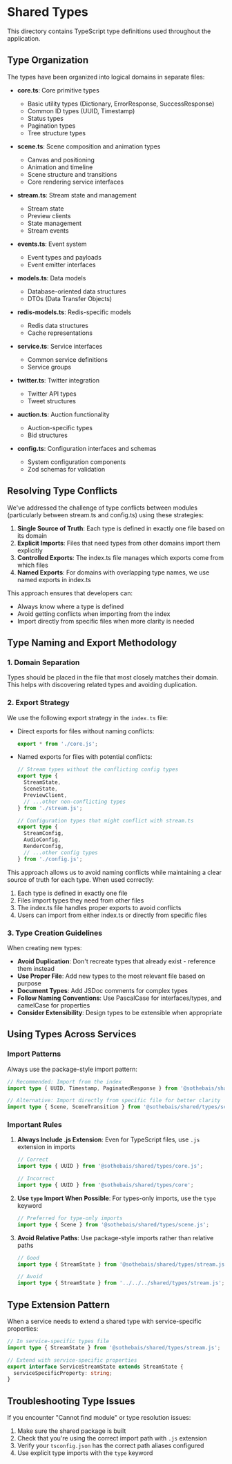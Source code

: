 # Shared Types

This directory contains TypeScript type definitions used throughout the application.

## Type Organization

The types have been organized into logical domains in separate files:

- **core.ts**: Core primitive types
  - Basic utility types (Dictionary, ErrorResponse, SuccessResponse)
  - Common ID types (UUID, Timestamp)
  - Status types
  - Pagination types
  - Tree structure types

- **scene.ts**: Scene composition and animation types
  - Canvas and positioning
  - Animation and timeline
  - Scene structure and transitions
  - Core rendering service interfaces

- **stream.ts**: Stream state and management
  - Stream state
  - Preview clients
  - State management
  - Stream events

- **events.ts**: Event system
  - Event types and payloads
  - Event emitter interfaces

- **models.ts**: Data models
  - Database-oriented data structures
  - DTOs (Data Transfer Objects)

- **redis-models.ts**: Redis-specific models
  - Redis data structures
  - Cache representations

- **service.ts**: Service interfaces
  - Common service definitions
  - Service groups

- **twitter.ts**: Twitter integration
  - Twitter API types
  - Tweet structures

- **auction.ts**: Auction functionality
  - Auction-specific types
  - Bid structures

- **config.ts**: Configuration interfaces and schemas
  - System configuration components
  - Zod schemas for validation

## Resolving Type Conflicts

We've addressed the challenge of type conflicts between modules (particularly between stream.ts and config.ts) using these strategies:

1. **Single Source of Truth**: Each type is defined in exactly one file based on its domain
2. **Explicit Imports**: Files that need types from other domains import them explicitly
3. **Controlled Exports**: The index.ts file manages which exports come from which files
4. **Named Exports**: For domains with overlapping type names, we use named exports in index.ts

This approach ensures that developers can:
- Always know where a type is defined
- Avoid getting conflicts when importing from the index
- Import directly from specific files when more clarity is needed

## Type Naming and Export Methodology

### 1. Domain Separation

Types should be placed in the file that most closely matches their domain. This helps with discovering related types and avoiding duplication.

### 2. Export Strategy

We use the following export strategy in the `index.ts` file:

- Direct exports for files without naming conflicts: 
  ```typescript
  export * from './core.js';
  ```

- Named exports for files with potential conflicts:
  ```typescript
  // Stream types without the conflicting config types
  export type {
    StreamState,
    SceneState,
    PreviewClient,
    // ...other non-conflicting types
  } from './stream.js';

  // Configuration types that might conflict with stream.ts
  export type {
    StreamConfig,
    AudioConfig,
    RenderConfig,
    // ...other config types
  } from './config.js';
  ```

This approach allows us to avoid naming conflicts while maintaining a clear source of truth for each type. When used correctly:

1. Each type is defined in exactly one file
2. Files import types they need from other files
3. The index.ts file handles proper exports to avoid conflicts
4. Users can import from either index.ts or directly from specific files

### 3. Type Creation Guidelines

When creating new types:

- **Avoid Duplication**: Don't recreate types that already exist - reference them instead
- **Use Proper File**: Add new types to the most relevant file based on purpose
- **Document Types**: Add JSDoc comments for complex types
- **Follow Naming Conventions**: Use PascalCase for interfaces/types, and camelCase for properties
- **Consider Extensibility**: Design types to be extensible when appropriate

## Using Types Across Services

### Import Patterns

Always use the package-style import pattern:

```typescript
// Recommended: Import from the index
import type { UUID, Timestamp, PaginatedResponse } from '@sothebais/shared/types/index.js';

// Alternative: Import directly from specific file for better clarity
import type { Scene, SceneTransition } from '@sothebais/shared/types/scene.js';
```

### Important Rules

1. **Always Include .js Extension**: Even for TypeScript files, use `.js` extension in imports
   ```typescript
   // Correct
   import type { UUID } from '@sothebais/shared/types/core.js';
   
   // Incorrect
   import type { UUID } from '@sothebais/shared/types/core';
   ```

2. **Use `type` Import When Possible**: For types-only imports, use the `type` keyword
   ```typescript
   // Preferred for type-only imports
   import type { Scene } from '@sothebais/shared/types/scene.js';
   ```

3. **Avoid Relative Paths**: Use package-style imports rather than relative paths
   ```typescript
   // Good
   import type { StreamState } from '@sothebais/shared/types/stream.js';
   
   // Avoid
   import type { StreamState } from '../../../shared/types/stream.js';
   ```

## Type Extension Pattern

When a service needs to extend a shared type with service-specific properties:

```typescript
// In service-specific types file
import type { StreamState } from '@sothebais/shared/types/stream.js';

// Extend with service-specific properties
export interface ServiceStreamState extends StreamState {
  serviceSpecificProperty: string;
}
```

## Troubleshooting Type Issues

If you encounter "Cannot find module" or type resolution issues:

1. Make sure the shared package is built
2. Check that you're using the correct import path with `.js` extension
3. Verify your `tsconfig.json` has the correct path aliases configured
4. Use explicit type imports with the `type` keyword 